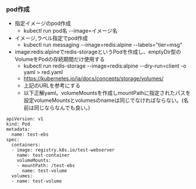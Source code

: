 ### pod作成
- 指定イメージのpod作成
  - kubectl run pod名 --image=イメージ名
- イメージ,ラベル指定でpod作成
  - kubectl run messaging --image=redis:alpine --labels="tier=msg"
- image:redis:alpineでredis-storageというPodを作成し、emptyDir型のVolumeをPodの存続期間だけ使用する
  - kubectl run redis-storage --image=redis:alpine --dry-run=client -o yaml > red.yaml
  - https://kubernetes.io/ja/docs/concepts/storage/volumes/
  - 上記のURLを参考にする
  - 以下正解yaml。volumeMountsを作成しmountPathに指定されたパスを設定volumeMountsとvolumesのnameは同じでなければならない。(名前は同じならなんでも良い。)
```
apiVersion: v1
kind: Pod
metadata:
  name: test-ebs
spec:
  containers:
  - image: registry.k8s.io/test-webserver
    name: test-container
    volumeMounts:
    - mountPath: /test-ebs
      name: test-volume
  volumes:
  - name: test-volume
```
